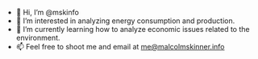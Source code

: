 - 👋 Hi, I’m @mskinfo
- 👀 I’m interested in analyzing energy consumption and production.
- 🌱 I’m currently learning how to analyze economic issues related to the environment.
- 📫 Feel free to shoot me and email at me@malcolmskinner.info

<!---
mskinfo/mskinfo is a ✨ special ✨ repository because its `README.md` (this file) appears on your GitHub profile.
You can click the Preview link to take a look at your changes.
--->
